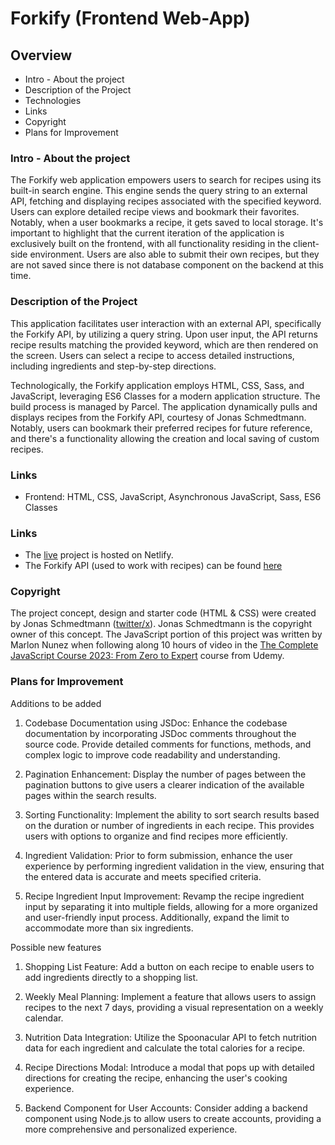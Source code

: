 # Forkify (Frontend Web-App)

## Overview

- Intro - About the project
- Description of the Project
- Technologies
- Links
- Copyright
- Plans for Improvement

### Intro - About the project

The Forkify web application empowers users to search for recipes using its built-in search engine. This engine sends the query string to an external API, fetching and displaying recipes associated with the specified keyword. Users can explore detailed recipe views and bookmark their favorites. Notably, when a user bookmarks a recipe, it gets saved to local storage. It's important to highlight that the current iteration of the application is exclusively built on the frontend, with all functionality residing in the client-side environment. Users are also able to submit their own recipes, but they are not saved since there is not database component on the backend at this time.

### Description of the Project

This application facilitates user interaction with an external API, specifically the Forkify API, by utilizing a query string. Upon user input, the API returns recipe results matching the provided keyword, which are then rendered on the screen. Users can select a recipe to access detailed instructions, including ingredients and step-by-step directions.

Technologically, the Forkify application employs HTML, CSS, Sass, and JavaScript, leveraging ES6 Classes for a modern application structure. The build process is managed by Parcel. The application dynamically pulls and displays recipes from the Forkify API, courtesy of Jonas Schmedtmann. Notably, users can bookmark their preferred recipes for future reference, and there's a functionality allowing the creation and local saving of custom recipes.

### Links

- Frontend: HTML, CSS, JavaScript, Asynchronous JavaScript, Sass, ES6 Classes

### Links

- The [live](https://forkify-marlon-nunez.netlify.app/) project is hosted on Netlify.
- The Forkify API (used to work with recipes) can be found [here](https://forkify-api.herokuapp.com/)

### Copyright

The project concept, design and starter code (HTML & CSS) were created by Jonas Schmedtmann ([twitter/x](accouhttps://twitter.com/jonasschmedtman?lang=en)). Jonas Schmedtmann is the copyright owner of this concept. The JavaScript portion of this project was written by Marlon Nunez when following along 10 hours of video in the [The Complete JavaScript Course 2023: From Zero to Expert](https://www.udemy.com/course/the-complete-javascript-course/) course from Udemy.

### Plans for Improvement

Additions to be added

1. Codebase Documentation using JSDoc:
   Enhance the codebase documentation by incorporating JSDoc comments throughout the source code. Provide detailed comments for functions, methods, and complex logic to improve code readability and understanding.

2. Pagination Enhancement:
   Display the number of pages between the pagination buttons to give users a clearer indication of the available pages within the search results.

3. Sorting Functionality:
   Implement the ability to sort search results based on the duration or number of ingredients in each recipe. This provides users with options to organize and find recipes more efficiently.

4. Ingredient Validation:
   Prior to form submission, enhance the user experience by performing ingredient validation in the view, ensuring that the entered data is accurate and meets specified criteria.

5. Recipe Ingredient Input Improvement:
   Revamp the recipe ingredient input by separating it into multiple fields, allowing for a more organized and user-friendly input process. Additionally, expand the limit to accommodate more than six ingredients.

Possible new features

1. Shopping List Feature:
   Add a button on each recipe to enable users to add ingredients directly to a shopping list.

2. Weekly Meal Planning:
   Implement a feature that allows users to assign recipes to the next 7 days, providing a visual representation on a weekly calendar.

3. Nutrition Data Integration:
   Utilize the Spoonacular API to fetch nutrition data for each ingredient and calculate the total calories for a recipe.

4. Recipe Directions Modal:
   Introduce a modal that pops up with detailed directions for creating the recipe, enhancing the user's cooking experience.

5. Backend Component for User Accounts:
   Consider adding a backend component using Node.js to allow users to create accounts, providing a more comprehensive and personalized experience.
